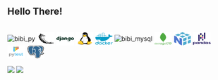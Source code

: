 <!--
-->

## Hello There! 

<!-- <img src="https://bionca22.github.io/Gif/"> isso aqui não funciona, se quiser ajudar entre en contato pf! hehe -->

<div style="display: inline_block"><br>
  <img align="center" alt="bibi_py" height="30" width="40" src="https://cdn.jsdelivr.net/gh/devicons/devicon/icons/python/python-original.svg" />
  <img align="center" alt="bibi_flask" height="30" width="40" src="https://github.com/devicons/devicon/blob/v2.15.1/icons/flask/flask-original.svg"/>
  <img align="center" alt="bibi_django" height="30" width="40" src="https://github.com/devicons/devicon/blob/v2.15.1/icons/django/django-plain-wordmark.svg"/>
  <img align="center" alt="bibi_linux" height="30" width="40" src="https://github.com/devicons/devicon/blob/v2.15.1/icons/linux/linux-original.svg" />
  <img align="center" alt="bibi_docker" height="30" width="40" src="https://github.com/devicons/devicon/blob/v2.15.1/icons/docker/docker-plain-wordmark.svg"/>
  <img align="center" alt="bibi_mysql" height="30" width="40" src="https://cdn.jsdelivr.net/gh/devicons/devicon/icons/mysql/mysql-original.svg" />
  <img align="center" alt="bibi_mongo" height="30" width="40" src="https://github.com/devicons/devicon/blob/v2.15.1/icons/mongodb/mongodb-plain-wordmark.svg" />
  <img align="center" alt="bibi_numpy" height="30" width="40" src="https://github.com/devicons/devicon/blob/v2.15.1/icons/numpy/numpy-original.svg" />
  <img align="center" alt="bibi_pandas" height="30" width="40" src="https://github.com/devicons/devicon/blob/v2.15.1/icons/pandas/pandas-original-wordmark.svg" />
  <img align="center" alt="bibi_pytest" height="30" width="40" src="https://github.com/devicons/devicon/blob/v2.15.1/icons/pytest/pytest-original-wordmark.svg" />
  <img align="center" alt="bibi_postgresql" height="30" width="40" src="https://github.com/devicons/devicon/blob/v2.15.1/icons/postgresql/postgresql-original.svg" />
  
</div>
<br>
<div> 
 <a href = "mailto:bibicoder@gmail.com"><img src="https://img.shields.io/badge/-Gmail-%23333?style=for-the-badge&logo=gmail&logoColor=white" target="_blank"></a>
  <a href="https://www.linkedin.com/in/bianca-c-lopes/" target="_blank"><img src="https://img.shields.io/badge/-LinkedIn-%230077B5?style=for-the-badge&logo=linkedin&logoColor=white" target="_blank"></a> 

 
</div>
